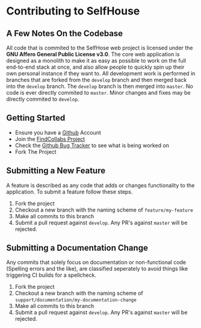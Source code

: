 # Contributing to SelfHouse

## A Few Notes On the Codebase
All code that is commited to the SelfHose web project is licensed under the __GNU Affero General Public License v3.0__. 
The core web application is designed as a monolith to make it as easy as possible to work on the full end-to-end stack
at once, and also allow people to quickly spin up their own personal instance if they want to. All development work is 
performed in branches that are forked from the `develop` branch and then merged back into the `develop` branch. The `develop`
branch is then merged into `master`. No code is ever directly commited to `master`. Minor changes and fixes may be directly 
commited to `develop`.

## Getting Started
- Ensure you have a [Github](https://github.com) Account
- Join the [FindCollabs Project](https://findcollabs.com/project/6u9johVrVEUYX59jfmCb)
- Check the [Github Bug Tracker](https://github.com/selfhouse/selfhouse-web/issues) to see what is being worked on
- Fork The Project

## Submitting a New Feature
A feature is described as any code that adds or changes functionality to the application. To submit a feature
follow these steps.

1. Fork the project
2. Checkout a new branch with the naming scheme of `feature/my-feature`
3. Make all commits to this branch
4. Submit a pull request against `develop`. Any PR's against `master` will be rejected.

## Submitting a Documentation Change
Any commits that solely focus on documentation or non-functional code (Spelling errors and the like), are classified seperately to
avoid things like triggering CI builds for a spellcheck.

1. Fork the project
2. Checkout a new branch with the naming scheme of `support/documentation/my-documentation-change`
3. Make all commits to this branch
4. Submit a pull request against `develop`. Any PR's against `master` will be rejected.

